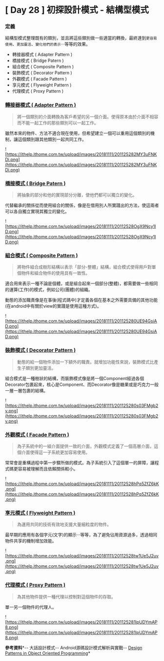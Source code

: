 # [ Day 28 ] 初探設計模式 - 結構型模式

### **定義**

結構型模式整理既有的類別，並且將這些類別做一些適當的轉換，最終達到`更容易使用`、`更加靈活`、`變化他們的表示`···等等的效果。

- 轉接器模式 ( Adapter Pattern )
- 橋接模式 ( Bridge Patern )
- 組合模式 ( Composite Pattern )
- 裝飾模式 ( Decorator Pattern )
- 外觀模式 ( Facade Pattern )
- 享元模式 ( Flyweight Pattern )
- 代理模式 ( Proxy Pattern )

### **[轉接器模式 ( Adapter Pattern )](https://ithelp.ithome.com.tw/articles/10205321)**

> 將一個類別的介面轉換為客戶希望的另一個介面。使得原本由於介面不相容而不能一起工作的那些類別可以一起工作。
> 

雖然本來的物件、方法不適合現在使用，但希望建立一個可以重用這個類別的機制，讓這個類別跟其他類別一起共同工作。

![https://ithelp.ithome.com.tw/upload/images/20181111/201125282MY3uFNKDi.png](https://ithelp.ithome.com.tw/upload/images/20181111/201125282MY3uFNKDi.png)

### **[橋接模式 ( Bridge Patern )](https://ithelp.ithome.com.tw/articles/10207956)**

> 將抽象的部分和他的實現部分分離，使他們都可以獨立的變化。
> 

代替繼承的關係從而使用組合的關係，像是在借用別人所實踐出的方法，使這兩者可以各自獨立實現其獨立的變化。

![https://ithelp.ithome.com.tw/upload/images/20181111/20112528OgX9Ncy1lD.png](https://ithelp.ithome.com.tw/upload/images/20181111/20112528OgX9Ncy1lD.png)

### **[組合模式 ( Composite Pattern )](https://ithelp.ithome.com.tw/articles/10207478)**

> 將物件組合成樹形結構以表示「部分-整體」結構，組合模式使得用戶對單個物件和組合物件的使用具有一致性。
> 

適合用來表示一種不論是個體，或是組合起來一個部分(整體)，都需要做一些相同的運算(工作)的模式，例如公司(團體)的組織。

動態的添加職責像是在事後(程式碼中)才定義各個在基本之外需要具備的其他功能(在android中有關於view的實踐是使用這種方式)。

![https://ithelp.ithome.com.tw/upload/images/20181111/201125280UE94GsiAD.png](https://ithelp.ithome.com.tw/upload/images/20181111/201125280UE94GsiAD.png)

### **[裝飾模式 ( Decorator Pattern )](https://ithelp.ithome.com.tw/articles/10203738)**

> 動態的給一個物件添加一下額外的職責。就增加功能性來說，裝飾模式比產生子類別更加靈活。
> 

組合模式是一種樹狀的結構，而裝飾模式像是將一個Component經過各個Decorator包裹起來，核心是Component、而Decorator像是糖果或是巧克力一般一層一層包裹的結構。

![https://ithelp.ithome.com.tw/upload/images/20181111/201125280s03FMgb2v.png](https://ithelp.ithome.com.tw/upload/images/20181111/201125280s03FMgb2v.png)

### **[外觀模式 ( Facade Pattern )](https://ithelp.ithome.com.tw/articles/10206318)**

> 為子系統中的一組介面提供一致的介面，外觀模式定義了一個高層介面，這個介面使得這一子系統更加容易使用。
> 

常常會是重構過程中第一步驟所做的模式。為子系統引入了這個單一的屏障，讓程式碼更容易被理解而且依賴關係較小。

![https://ithelp.ithome.com.tw/upload/images/20181111/20112528hPq5ZfZ6kK.png](https://ithelp.ithome.com.tw/upload/images/20181111/20112528hPq5ZfZ6kK.png)

### **[享元模式 ( Flyweight Pattern )](https://ithelp.ithome.com.tw/articles/10207215)**

> 為運用共同的技術有效地支援大量細粒度的物件。
> 

最早期的應用有各個字元(文字)的顯示···等等，為了避免佔用資源過多，透過相同物件共享的機制增加效能。

![https://ithelp.ithome.com.tw/upload/images/20181111/20112528tw1Ue5J2uv.png](https://ithelp.ithome.com.tw/upload/images/20181111/20112528tw1Ue5J2uv.png)

### **[代理模式 ( Proxy Pattern )](https://ithelp.ithome.com.tw/articles/10205659)**

> 為其他物件提供一種代理以控制對這個物件的存取。
> 

單一另一個物件的代理人。

![https://ithelp.ithome.com.tw/upload/images/20181111/201125281IpUDYmAP8.png](https://ithelp.ithome.com.tw/upload/images/20181111/201125281IpUDYmAP8.png)

**參考資料***-- 大話設計模式-- Android源碼設計模式解析與實戰-- [Design Patterns in Object Oriented Programming](https://www.youtube.com/playlist?list=PLrhzvIcii6GNjpARdnO4ueTUAVR9eMBpc)*